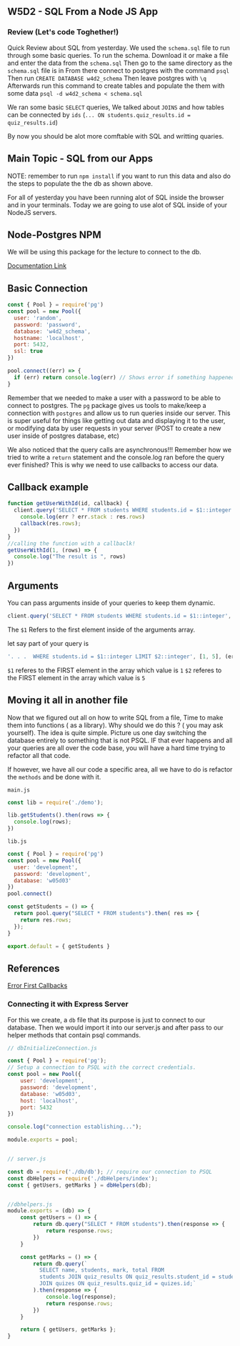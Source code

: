 ## W5D2 - SQL From a Node JS App

### Review (Let's code Toghether!)

Quick Review about SQL from yesterday. We used the `schema.sql` file to run through some basic queries.
To run the schema.
Download it or make a file and enter the data from the `schema.sql`
Then go to the same directory as the `schema.sql` file is in
From there connect to postgres with the command
`psql`
Then run
`CREATE DATABASE w4d2_schema`
Then leave postgres with
`\q`
Afterwards run this command to create tables and populate the them with some data
`psql -d w4d2_schema < schema.sql`

We ran some basic `SELECT` queries,
We talked about `JOINS` and how tables can be connected by `ids` (`... ON students.quiz_results.id = quiz_results.id`)

By now you should be alot more comftable with SQL and writting quaries.

## Main Topic - SQL from our Apps

NOTE: remember to run `npm install` if you want to run this data and also do the steps to populate the the db as shown above.

For all of yesterday you have been running alot of SQL inside the browser and in your terminals. Today we are going to use alot of SQL inside of your NodeJS servers.

## Node-Postgres NPM

We will be using this package for the lecture to connect to the db.

[Documentation Link](https://node-postgres.com/)


## Basic Connection

```js
const { Pool } = require('pg')
const pool = new Pool({
  user: 'random',
  password: 'password',
  database: 'w4d2_schema',
  hostname: 'localhost',
  port: 5432,
  ssl: true
})

pool.connect((err) => {
  if (err) return console.log(err) // Shows error if something happened
}
```

Remember that we needed to make a user with a password to be able to connect to postgres.
The `pg` package gives us tools to make/keep a connection with `postgres` and allow us to run queries inside our server.
This is super useful for things like getting out data and displaying it to the user, or modifying data by user requests in your server (POST to create a new user inside of postgres database, etc)

We also noticed that the query calls are asynchronous!!! Remember how we tried to write a `return` statement and the console.log ran before the query ever finished? This is why we need to use callbacks to access our data.

## Callback example

```js
function getUserWithId(id, callback) {
  client.query('SELECT * FROM students WHERE students.id = $1::integer', [id], (err, res) => {
    console.log(err ? err.stack : res.rows)
    callback(res.rows);
  })
}
//calling the function with a callbaclk!
getUserWithId(1, (rows) => {
  console.log("The result is ", rows)
})
```

## Arguments
You can pass arguments inside of your queries to keep them dynamic.

```js
client.query('SELECT * FROM students WHERE students.id = $1::integer', [id], (err, res) => {
```
The `$1` Refers to the first element inside of the arguments array.

let say part of your query is

```js
'. . .  WHERE students.id = $1::integer LIMIT $2::integer', [1, 5], (err, res) => {
````

`$1` referes to the FIRST element in the array which value is `1`
`$2` referes to the FIRST element in the array which value is `5`


## Moving it all in another file

Now that we figured out all on how to write SQL from a file, Time to make them into functions ( as a library). Why should we do this ? ( you may ask yourself). The idea is quite simple. Picture us one day switching the database entirely to something that is not PSQL. IF that ever happens and all your queries are all over the code base, you will have a hard time trying to refactor all that code.

If however, we have all our code a specific area, all we have to do is refactor the `methods` and be done with it.

`main.js`

```js
const lib = require('./demo');

lib.getStudents().then(rows => {
  console.log(rows);
})
```

`lib.js`

```js
const { Pool } = require('pg')
const pool = new Pool({
  user: 'development',
  password: 'development',
  database: 'w05d03'
})
pool.connect()

const getStudents = () => {
  return pool.query("SELECT * FROM students").then( res => {
    return res.rows;
  });
}

export.default = { getStudents }
```

## References

[Error First Callbacks](http://fredkschott.com/post/2014/03/understanding-error-first-callbacks-in-node-js/)


### Connecting it with Express Server

For this we create, a `db` file that its purpose is just to connect to our database. Then we would import it into our server.js and after pass to our helper methods that contain psql commands.

```js
// dbInitializeConnection.js

const { Pool } = require('pg');
// Setup a connection to PSQL with the correct credentials.
const pool = new Pool({
    user: 'development',
    password: 'development',
    database: 'w05d03',
    host: 'localhost',
    port: 5432
})

console.log("connection establishing...");

module.exports = pool;

```

```js

// server.js

const db = require('./db/db'); // require our connection to PSQL
const dbHelpers = require('./dbHelpers/index');
const { getUsers, getMarks } = dbHelpers(db);


```

```js

//dbhelpers.js
module.exports = (db) => {
    const getUsers = () => {
        return db.query("SELECT * FROM students").then(response => {
            return response.rows;
        })
    }

    const getMarks = () => {
        return db.query(`
          SELECT name, students, mark, total FROM
          students JOIN quiz_results ON quiz_results.student_id = students.id
          JOIN quizes ON quiz_results.quiz_id = quizes.id;`
        ).then(response => {
            console.log(response);
            return response.rows;
        })
    }

    return { getUsers, getMarks };
}

```